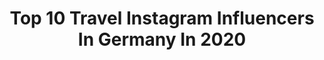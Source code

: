 ---
title: Top 10 Travel Instagram Influencers In Germany In 2020
description: >-
  Find top travel Instagram influencers in Germany in 2020. Most popular hashtags: #travel #travelling #fitness #blogger.
platform: Instagram
profiles:
  - username: "vanessaa.hn"
    fullname: >-
      V Λ N E S S Λ HN
    location: "Germany"
    followers: 9438
    engagement: 1889
    commentsToLikes: 0.181116
    avatar: "https://scontent-ssn1-1.cdninstagram.com/v/t51.2885-19/s320x320/91171211_664612080967478_3013739098033618944_n.jpg?_nc_ht=scontent-ssn1-1.cdninstagram.com&_nc_ohc=b-F94kzMPAEAX_UdhVe&oh=470c224b14fd79c4088c53ca595efcfc&oe=5EB43F56"
    verified: false
    hashtags: "#creative, #smile, #ootdgoals, #bvlck"
  - username: "valerie_s_secret"
    fullname: >-
      Fashion | Travel | Lifestyle 🌸
    location: "Germany"
    followers: 7787
    engagement: 1920
    commentsToLikes: 0.125443
    avatar: "https://instagram.fngo4-1.fna.fbcdn.net/v/t51.2885-19/s320x320/66303009_347694169482103_8844352653430358016_n.jpg?_nc_ht=instagram.fngo4-1.fna.fbcdn.net&_nc_ohc=68NFzB4DR6sAX_bz3KK&oh=50fb7abef94916a8b7d687ee6c696b8d&oe=5E9C805A"
    verified: false
    hashtags: "#kirschbaum, #rosenbl, #colmar, #blossom"
  - username: "sabrina_melissa"
    fullname: >-
      🎀Сабрина 🎀
    location: "Germany"
    followers: 3412
    engagement: 2975
    commentsToLikes: 0.145180
    avatar: "https://scontent-atl3-1.cdninstagram.com/v/t51.2885-19/s320x320/69493767_474718923373638_1009067089765335040_n.jpg?_nc_ht=scontent-atl3-1.cdninstagram.com&_nc_ohc=6NnRHuo-V0oAX-18zAN&oh=705983abd40dcd79d40bb89b7fdd6aec&oe=5EB78C47"
    verified: false
    hashtags: ""
  - username: "jacquelinemeetsworld"
    fullname: >-
      JACQUELINE ✈️🌎
    location: "Germany"
    followers: 3480
    engagement: 2762
    commentsToLikes: 0.176348
    avatar: "https://scontent-ams4-1.cdninstagram.com/v/t51.2885-19/s320x320/90505198_225811355490239_8580026536239824896_n.jpg?_nc_ht=scontent-ams4-1.cdninstagram.com&_nc_ohc=rQ03kb4pY44AX98JYqg&oh=7891844a4070cc41b6ee64c124b761d9&oe=5EB94304"
    verified: false
    hashtags: "#journeybook, #jacquelinemeetsgermany, #lalalab, #erinnerungsfoto"
  - username: "yobaemaya"
    fullname: >-
      Hai Anh 🍋 travel girl
    location: "Germany"
    followers: 7958
    engagement: 1731
    commentsToLikes: 0.122961
    avatar: "https://scontent-atl3-1.cdninstagram.com/v/t51.2885-19/s320x320/92282962_550742368908622_7484836646290980864_n.jpg?_nc_ht=scontent-atl3-1.cdninstagram.com&_nc_ohc=HOp4rQEevvwAX82cTjd&oh=e1782fe90893f1a6a1e8b14a20005738&oe=5EB87500"
    verified: false
    hashtags: "#munich, #cotedazurfrance, #travelling, #wanderlust"
  - username: "leon_dude"
    fullname: >-
      Leon
    location: "Germany"
    followers: 65322
    engagement: 2660
    commentsToLikes: 0.052309
    avatar: "https://scontent-lhr8-1.cdninstagram.com/v/t51.2885-19/s320x320/72332360_428293547858442_7958542006844653568_n.jpg?_nc_ht=scontent-lhr8-1.cdninstagram.com&_nc_ohc=6LpfXA386zgAX_qs4h7&oh=1722a04ec58eb1665fe5905251e36ad2&oe=5EBA9B80"
    verified: false
    hashtags: "#fitnessmotivation, #humpday, #leondudepresets, #travelgram"
  - username: "travelina"
    fullname: >-
      ᴛʀᴀᴠᴇʟɪɴᴀ | ᴇʟɪɴᴀ 🌴🌺🌏
    location: "Germany"
    followers: 7555
    engagement: 1470
    commentsToLikes: 0.077780
    avatar: "https://scontent-ams4-1.cdninstagram.com/v/t51.2885-19/s320x320/87326813_2502698589989701_6966556590426030080_n.jpg?_nc_ht=scontent-ams4-1.cdninstagram.com&_nc_ohc=2iuL0fxyNsgAX8qpRJN&oh=a9408419014a87768e5e2a8204f82aa8&oe=5EB94572"
    verified: false
    hashtags: "#kurzurlaub, #fitness, #pool, #tubkaekbeach"
  - username: "katharina_eisenblut_"
    fullname: >-
      ⇢ Katharina Eisenblut  ⇠
    location: "Germany"
    followers: 81163
    engagement: 654
    commentsToLikes: 0.076127
    avatar: "https://scontent-lhr8-1.cdninstagram.com/v/t51.2885-19/s320x320/92312518_566196694246226_2274000929135001600_n.jpg?_nc_ht=scontent-lhr8-1.cdninstagram.com&_nc_ohc=1WCTY_hUFH4AX_m45H4&oh=5789e6892aa149d460ab576a68bb6484&oe=5EB8EA81"
    verified: false
    hashtags: "#gl, #cute, #allinblack, #selfie"
  - username: "absolutkira"
    fullname: >-
      Kira 🌺✨ | Travel | Lifestyle
    location: "Germany"
    followers: 9819
    engagement: 2051
    commentsToLikes: 0.098706
    avatar: "https://scontent-lht6-1.cdninstagram.com/v/t51.2885-19/s320x320/91315687_538412883723010_4093226265425739776_n.jpg?_nc_ht=scontent-lht6-1.cdninstagram.com&_nc_ohc=1zGCPV7fiFUAX96wzr6&oh=31ca080641b9f5401f774ccf73975f26&oe=5EBA0D94"
    verified: false
    hashtags: "#safirashine, #dontcare"
  - username: "mrs___jen"
    fullname: >-
      AACHEN-TRAVEL-BEAUTY-FASHION
    location: "Germany"
    followers: 38528
    engagement: 786
    commentsToLikes: 0.125415
    avatar: "https://scontent-ams4-1.cdninstagram.com/v/t51.2885-19/s320x320/90742602_206292633967660_3100287392037208064_n.jpg?_nc_ht=scontent-ams4-1.cdninstagram.com&_nc_ohc=bB7i84FkK84AX-PbQS-&oh=806620491497d333b82f8360238dece8&oe=5EB7F853"
    verified: false
    hashtags: "#paulhewitt, #cologne, #mrsjen, #vhlondon"
---